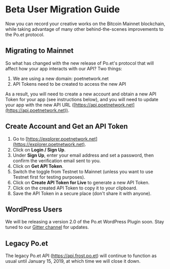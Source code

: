 # Beta User Migration Guide

Now you can record your creative works on the Bitcoin Mainnet blockchain, while taking advantage of many other behind-the-scenes improvements to the Po.et protocol.

## Migrating to Mainnet

So what has changed with the new release of Po.et's protocol that will affect how your app interacts with our API? Two things:

1. We are using a new domain: poetnetwork.net
2. API Tokens need to be created to access the new API

As a result, you will need to create a new account and obtain a new API Token for your app (see instructions below), and you will need to update your app with the new API URL ([https://api.poetnetwork.net](https://api.poetnetwork.net)).

## Create Account and Get an API Token

1. Go to [https://explorer.poetnetwork.net](https://explorer.poetnetwork.net).
2. Click on **Login / Sign Up**.
3. Under **Sign Up**, enter your email address and set a password, then confirm the verification email sent to you.
4. Click on **Get API Token**.
5. Switch the toggle from Testnet to Mainnet (unless you want to use Testnet first for testing purposes).
6. Click on **Create API Token for Live** to generate a new API Token.
7. Click on the created API Token to copy it to your clipboard.
8. Save the API Token in a secure place (don't share it with anyone).

## WordPress Users

We will be releasing a version 2.0 of the Po.et WordPress Plugin soon. Stay tuned to our [Gitter channel](https://gitter.im/poetapp/Lobby) for updates.

## Legacy Po.et

The legacy Po.et API (https://api.frost.po.et) will continue to function as usual until January 15, 2019, at which time we will close it down.
